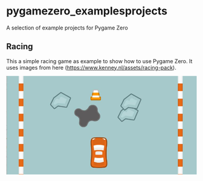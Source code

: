 # pygamezero_examplesprojects
A selection of example projects for Pygame Zero

## Racing 
This a simple racing game as example to show how to use Pygame Zero. 
It uses images from here (https://www.kenney.nl/assets/racing-pack). 

![PygameZero_Racing example snippet](racing.JPG)
